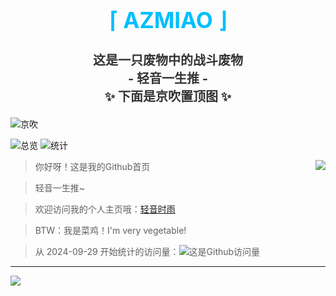 <div align="center">
  <h1 style="color:#00BFFF;font-size:35px">⌈ AZMIAO ⌋</h1>
  <h3 style="color:#333333;font-size:20px">这是一只废物中的战斗废物<br> - 轻音一生推 - <br>✨ 下面是京吹置顶图 ✨</h3>
</div>

![京吹](https://raw.githubusercontent.com/azmiao/azmiao/main/header_img.png)

![总览](https://streak-stats.demolab.com/?user=azmiao&locale=zh_Hans&date_format=[Y.]n.j&card_width=405) ![统计](https://github-readme-stats.vercel.app/api?username=azmiao&show_icons=true&theme=buefy&custom_title=Github状态统计~&card_width=405)

<a href="https://github.com/azmiao">
  <img align="right" src="https://github-readme-stats.vercel.app/api/top-langs/?username=azmiao&show_icons=true&layout=compact&custom_title=使用的语言分布~&card_width=435" />
</a>

> 你好呀！这是我的Github首页

> 轻音一生推~

> 欢迎访问我的个人主页哦：<a href="https://www.594594.xyz" target="_blank">轻音时雨</a>

> BTW：我是菜鸡！I'm very vegetable!

> 从 2024-09-29 开始统计的访问量：![这是Github访问量](https://komarev.com/ghpvc/?username=azmiao)

----

<a href="https://github.com/azmiao">
  <img align="left" src="https://github-profile-trophy.vercel.app/?username=azmiao&column=8&row=1&margin-w=15&margin-h=15&no-frame=true" />
</a>
